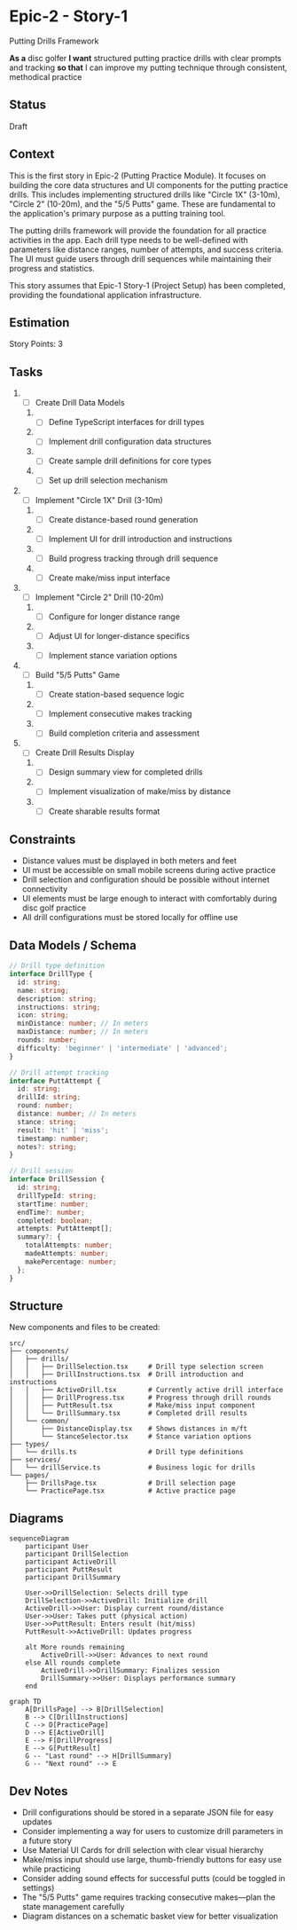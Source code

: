 # Epic-2 - Story-1

Putting Drills Framework

**As a** disc golfer
**I want** structured putting practice drills with clear prompts and tracking
**so that** I can improve my putting technique through consistent, methodical practice

## Status

Draft

## Context

This is the first story in Epic-2 (Putting Practice Module). It focuses on building the core data structures and UI components for the putting practice drills. This includes implementing structured drills like "Circle 1X" (3-10m), "Circle 2" (10-20m), and the "5/5 Putts" game. These are fundamental to the application's primary purpose as a putting training tool.

The putting drills framework will provide the foundation for all practice activities in the app. Each drill type needs to be well-defined with parameters like distance ranges, number of attempts, and success criteria. The UI must guide users through drill sequences while maintaining their progress and statistics.

This story assumes that Epic-1 Story-1 (Project Setup) has been completed, providing the foundational application infrastructure.

## Estimation

Story Points: 3

## Tasks

1. - [ ] Create Drill Data Models
   1. - [ ] Define TypeScript interfaces for drill types
   2. - [ ] Implement drill configuration data structures
   3. - [ ] Create sample drill definitions for core types
   4. - [ ] Set up drill selection mechanism

2. - [ ] Implement "Circle 1X" Drill (3-10m)
   1. - [ ] Create distance-based round generation
   2. - [ ] Implement UI for drill introduction and instructions
   3. - [ ] Build progress tracking through drill sequence
   4. - [ ] Create make/miss input interface

3. - [ ] Implement "Circle 2" Drill (10-20m)
   1. - [ ] Configure for longer distance range
   2. - [ ] Adjust UI for longer-distance specifics
   3. - [ ] Implement stance variation options

4. - [ ] Build "5/5 Putts" Game
   1. - [ ] Create station-based sequence logic
   2. - [ ] Implement consecutive makes tracking
   3. - [ ] Build completion criteria and assessment

5. - [ ] Create Drill Results Display
   1. - [ ] Design summary view for completed drills
   2. - [ ] Implement visualization of make/miss by distance
   3. - [ ] Create sharable results format

## Constraints

- Distance values must be displayed in both meters and feet
- UI must be accessible on small mobile screens during active practice
- Drill selection and configuration should be possible without internet connectivity
- UI elements must be large enough to interact with comfortably during disc golf practice
- All drill configurations must be stored locally for offline use

## Data Models / Schema

```typescript
// Drill type definition
interface DrillType {
  id: string;
  name: string;
  description: string;
  instructions: string;
  icon: string;
  minDistance: number; // In meters
  maxDistance: number; // In meters
  rounds: number;
  difficulty: 'beginner' | 'intermediate' | 'advanced';
}

// Drill attempt tracking
interface PuttAttempt {
  id: string;
  drillId: string;
  round: number;
  distance: number; // In meters
  stance: string;
  result: 'hit' | 'miss';
  timestamp: number;
  notes?: string;
}

// Drill session
interface DrillSession {
  id: string;
  drillTypeId: string;
  startTime: number;
  endTime?: number;
  completed: boolean;
  attempts: PuttAttempt[];
  summary?: {
    totalAttempts: number;
    madeAttempts: number;
    makePercentage: number;
  };
}
```

## Structure

New components and files to be created:

```
src/
├── components/
│   ├── drills/
│   │   ├── DrillSelection.tsx     # Drill type selection screen
│   │   ├── DrillInstructions.tsx  # Drill introduction and instructions
│   │   ├── ActiveDrill.tsx        # Currently active drill interface
│   │   ├── DrillProgress.tsx      # Progress through drill rounds
│   │   ├── PuttResult.tsx         # Make/miss input component
│   │   └── DrillSummary.tsx       # Completed drill results
│   └── common/
│       ├── DistanceDisplay.tsx    # Shows distances in m/ft
│       └── StanceSelector.tsx     # Stance variation options
├── types/
│   └── drills.ts                  # Drill type definitions
├── services/
│   └── drillService.ts            # Business logic for drills
└── pages/
    ├── DrillsPage.tsx             # Drill selection page
    └── PracticePage.tsx           # Active practice page
```

## Diagrams

```mermaid
sequenceDiagram
    participant User
    participant DrillSelection
    participant ActiveDrill
    participant PuttResult
    participant DrillSummary
    
    User->>DrillSelection: Selects drill type
    DrillSelection->>ActiveDrill: Initialize drill
    ActiveDrill->>User: Display current round/distance
    User->>User: Takes putt (physical action)
    User->>PuttResult: Enters result (hit/miss)
    PuttResult->>ActiveDrill: Updates progress
    
    alt More rounds remaining
        ActiveDrill->>User: Advances to next round
    else All rounds complete
        ActiveDrill->>DrillSummary: Finalizes session
        DrillSummary->>User: Displays performance summary
    end
```

```mermaid
graph TD
    A[DrillsPage] --> B[DrillSelection]
    B --> C[DrillInstructions]
    C --> D[PracticePage]
    D --> E[ActiveDrill]
    E --> F[DrillProgress]
    E --> G[PuttResult]
    G -- "Last round" --> H[DrillSummary]
    G -- "Next round" --> E
```

## Dev Notes

- Drill configurations should be stored in a separate JSON file for easy updates
- Consider implementing a way for users to customize drill parameters in a future story
- Use Material UI Cards for drill selection with clear visual hierarchy
- Make/miss input should use large, thumb-friendly buttons for easy use while practicing
- Consider adding sound effects for successful putts (could be toggled in settings)
- The "5/5 Putts" game requires tracking consecutive makes—plan the state management carefully
- Diagram distances on a schematic basket view for better visualization 